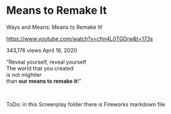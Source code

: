# Means to Remake It

Ways and Means: Means to Remake It!

https://www.youtube.com/watch?v=cfm4L0TGDrw&t=173s

343,176 views April 16, 2020


“Reveal yourself, reveal yourself         
The world that you created      
is not mightier     
than **our means to remake it**!”  

&nbsp;

ToDo: in this Screenplay folder there is Fireworks markdown file

